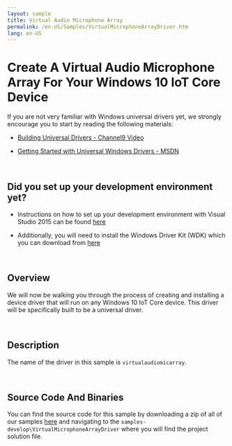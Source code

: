 ```yaml
---
layout: sample
title: Virtual Audio Microphone Array
permalink: /en-US/Samples/VirtualMicrophoneArrayDriver.htm
lang: en-US
---
```


# Create A Virtual Audio Microphone Array For Your Windows 10 IoT Core Device



If you are not very familiar with Windows universal drivers yet, we strongly encourage you to start by reading the following materials:

* [Building Universal Drivers - Channel9 Video](https://channel9.msdn.com/Blogs/WinHEC/Building-a-Universal-Driver)

* [Getting Started with Universal Windows Drivers - MSDN](https://msdn.microsoft.com/en-us/library/windows/hardware/dn941241(v=vs.85).aspx)

<br/>

## Did you set up your development environment yet?

* Instructions on how to set up your development environment with Visual Studio 2015 can be found [here]({{site.baseurl}}/{{page.lang}}/GetStarted)

* Additionally, you will need to install the Windows Driver Kit (WDK) which you can download from [here](https://developer.microsoft.com/en-us/windows/hardware/windows-driver-kit) 

<br/>

## Overview
We will now be walking you through the process of creating and installing a device driver that will run on any Windows 10 IoT Core device.  This driver will be specifically built to be a universal driver.

<br/>

## Description
The name of the driver in this sample is `virtualaudiomicarray`.  

<br/>

## Source Code And Binaries
You can find the source code for this sample by downloading a zip of all of our samples [here](https://github.com/ms-iot/samples/archive/develop.zip) and navigating to the `samples-develop\VirtualMicrophoneArrayDriver` where you will find the project solution file.

<br/>

